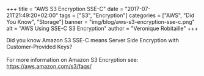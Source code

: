 +++
title = "AWS S3 Encryption SSE-C"
date = "2017-07-21T21:49:20+02:00"
tags = ["S3", "Encryption"]
categories = ["AWS", "Did You Know", "Storage"]
banner = "img/blog/aws-s3-encryption-sse-c.png"
alt = "AWS Using SSE-C S3 Encryption"
author = "Veronique Robitaille"
+++

Did you know Amazon S3 SSE-C means Server Side Encryption with Customer-Provided Keys?
<br /><br />
For more information on Amazon S3 Encryption see: <https://aws.amazon.com/s3/faqs/>

